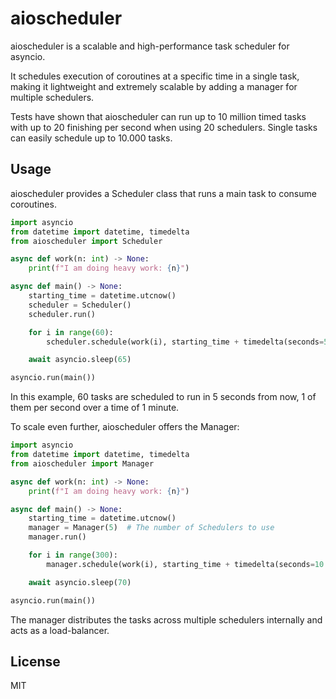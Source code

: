 # aioscheduler

aioscheduler is a scalable and high-performance task scheduler for asyncio.

It schedules execution of coroutines at a specific time in a single task, making it lightweight and extremely scalable by adding a manager for multiple schedulers.

Tests have shown that aioscheduler can run up to 10 million timed tasks with up to 20 finishing per second when using 20 schedulers. Single tasks can easily schedule up to 10.000 tasks.

## Usage

aioscheduler provides a Scheduler class that runs a main task to consume coroutines.

```py
import asyncio
from datetime import datetime, timedelta
from aioscheduler import Scheduler

async def work(n: int) -> None:
    print(f"I am doing heavy work: {n}")

async def main() -> None:
    starting_time = datetime.utcnow()
    scheduler = Scheduler()
    scheduler.run()

    for i in range(60):
        scheduler.schedule(work(i), starting_time + timedelta(seconds=5 + i))

    await asyncio.sleep(65)

asyncio.run(main())
```

In this example, 60 tasks are scheduled to run in 5 seconds from now, 1 of them per second over a time of 1 minute.

To scale even further, aioscheduler offers the Manager:

```py
import asyncio
from datetime import datetime, timedelta
from aioscheduler import Manager

async def work(n: int) -> None:
    print(f"I am doing heavy work: {n}")

async def main() -> None:
    starting_time = datetime.utcnow()
    manager = Manager(5)  # The number of Schedulers to use
    manager.run()

    for i in range(300):
        manager.schedule(work(i), starting_time + timedelta(seconds=10 + i % 60))

    await asyncio.sleep(70)

asyncio.run(main())
```

The manager distributes the tasks across multiple schedulers internally and acts as a load-balancer.

## License

MIT
